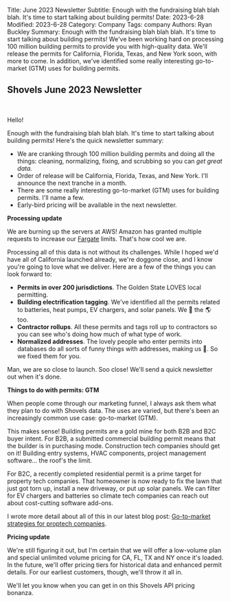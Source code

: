 Title: June 2023 Newsletter
Subtitle: Enough with the fundraising blah blah blah. It's time to start talking about building permits! 
Date: 2023-6-28
Modified: 2023-6-28
Category: Company
Tags: company
Authors: Ryan Buckley
Summary: Enough with the fundraising blah blah blah. It's time to start talking about building permits! We've been working hard on processing 100 million building permits to provide you with high-quality data. We'll release the permits for California, Florida, Texas, and New York soon, with more to come. In addition, we've identified some really interesting go-to-market (GTM) uses for building permits. 

## Shovels June 2023 Newsletter
<br>

Hello!

Enough with the fundraising blah blah blah. It's time to start talking about building permits! Here's the quick newsletter summary: 

*   We are cranking through 100 million building permits and doing all the things: cleaning, normalizing, fixing, and scrubbing so you can _get great data._ 
*   Order of release will be California, Florida, Texas, and New York. I'll announce the next tranche in a month. 
*   There are some really interesting go-to-market (GTM) uses for building permits. I'll name a few. 
*   Early-bird pricing will be available in the next newsletter. 

**Processing update**

We are burning up the servers at AWS! Amazon has granted multiple requests to increase our [Fargate](https://aws.amazon.com/fargate/) limits. That's how cool we are. 

Processing all of this data is not without its challenges. While I hoped we'd have all of California launched already, we're doggone close, and I know you're going to love what we deliver. Here are a few of the things you can look forward to:

*   **Permits in over 200 jurisdictions**. The Golden State LOVES local permitting. 
*   **Building electrification tagging**. We've identified all the permits related to batteries, heat pumps, EV chargers, and solar panels. We 💚 the 🌎 too. 
*   **Contractor rollups**. All these permits and tags roll up to contractors so you can see who's doing how much of what type of work. 
*   **Normalized addresses**. The lovely people who enter permits into databases do all sorts of funny things with addresses, making us 🥺. So we fixed them for you.  

Man, we are so close to launch. Soo close! We'll send a quick newsletter out when it's done.

**Things to do with permits: GTM**

When people come through our marketing funnel, I always ask them what they plan to do with Shovels data. The uses are varied, but there's been an increasingly common use case: go-to-market (GTM). 

This makes sense! Building permits are a gold mine for both B2B and B2C buyer intent. For B2B, a submitted commercial building permit means that the builder is in purchasing mode. Construction tech companies should get on it! Building entry systems, HVAC components, project management software... the roof's the limit. 

For B2C, a recently completed residential permit is a prime target for property tech companies. That homeowner is now ready to fix the lawn that just got torn up, install a new driveway, or put up solar panels. We can filter for EV chargers and batteries so climate tech companies can reach out about cost-cutting software add-ons. 

I wrote more detail about all of this in our latest blog post: [Go-to-market strategies for proptech companies](https://www.shovels.ai/blog/go-to-market-strategies-for-proptech-companies/).

**Pricing update**

We're still figuring it out, but I'm certain that we will offer a low-volume plan and special unlimited volume pricing for CA, FL, TX and NY once it's loaded. In the future, we'll offer pricing tiers for historical data and enhanced permit details. For our earliest customers, though, we'll throw it all in.

We'll let you know when you can get in on this Shovels API pricing bonanza. 